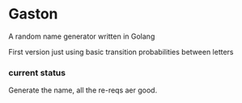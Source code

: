 # Gaston

A random name generator written in Golang

First version just using basic transition probabilities between letters

### current status
Generate the name, all the re-reqs aer good.
